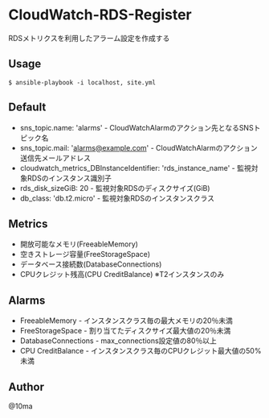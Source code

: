 # CloudWatch-RDS-Register

RDSメトリクスを利用したアラーム設定を作成する



## Usage

```shell
$ ansible-playbook -i localhost, site.yml
```



## Default

- sns_topic.name: 'alarms' - CloudWatchAlarmのアクション先となるSNSトピック名
- sns_topic.mail: 'alarms@example.com' - CloudWatchAlarmのアクション送信先メールアドレス
- cloudwatch_metrics_DBInstanceIdentifier: 'rds_instance_name' - 監視対象RDSのインスタンス識別子
- rds_disk_sizeGiB: 20 - 監視対象RDSのディスクサイズ(GiB)
- db_class: 'db.t2.micro' - 監視対象RDSのインスタンスクラス



## Metrics

- 開放可能なメモリ(FreeableMemory)
- 空きストレージ容量(FreeStorageSpace)
- データベース接続数(DatabaseConnections)
- CPUクレジット残高(CPU CreditBalance) ※T2インスタンスのみ



## Alarms

- FreeableMemory - インスタンスクラス毎の最大メモリの20％未満
- FreeStorageSpace - 割り当てたディスクサイズ最大値の20％未満
- DatabaseConnections - max_connections設定値の80％以上
- CPU CreditBalance - インスタンスクラス毎のCPUクレジット最大値の50%未満

## 

## Author

@10ma

